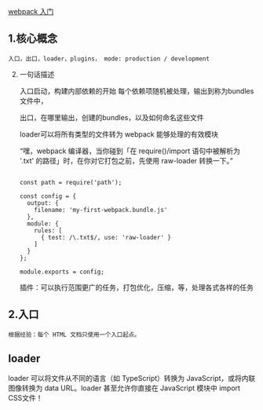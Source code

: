

[webpack 入门](http://webpack.html.cn/)

## 1.核心概念

	入口，出口，loader，plugins， mode: production / development


2. 一句话描述


	入口启动，构建内部依赖的开始
	每个依赖项随机被处理，输出到称为bundles文件中，
	
	出口，在哪里输出，创建的bundles，以及如何命名这些文件
	
	
	loader可以将所有类型的文件转为 webpack 能够处理的有效模块
	
	“嘿，webpack 编译器，当你碰到「在 require()/import 语句中被解析为 '.txt' 的路径」时，在你对它打包之前，先使用 raw-loader 转换一下。”
	
	```
	
	const path = require('path');

	const config = {
	  output: {
	    filename: 'my-first-webpack.bundle.js'
	  },
	  module: {
	    rules: [
	      { test: /\.txt$/, use: 'raw-loader' }
	    ]
	  }
	};
	
	module.exports = config;
	
	```
	
	
	插件：可以执行范围更广的任务，打包优化，压缩，等，处理各式各样的任务
	
	
	
	
	
## 2.入口
	
	根据经验：每个 HTML 文档只使用一个入口起点。
	
	
	
## loader

loader 可以将文件从不同的语言（如 TypeScript）转换为 JavaScript，或将内联图像转换为 data URL。loader 甚至允许你直接在 JavaScript 模块中 import CSS文件！




















	
	